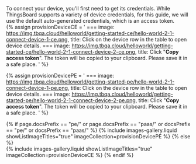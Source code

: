 To connect your device, you'll first need to get its credentials. While ThingsBoard supports a variety of device credentials, for this guide, we will use the default auto-generated credentials, which is an access token.  
{% assign provisionDeviceCE = '
    ===
        image: https://img.tbqa.cloud/helloworld/getting-started-ce/hello-world-2-1-connect-device-1-ce.png,
        title: Click on the device row in the table to open device details.
    ===
        image: https://img.tbqa.cloud/helloworld/getting-started-ce/hello-world-2-1-connect-device-2-ce.png,
        title: Click "**Copy access token**". The token will be copied to your clipboard. Please save it in a safe place.
    '
%}

{% assign provisionDevicePE = '
    ===
        image: https://img.tbqa.cloud/helloworld/getting-started-pe/hello-world-2-1-connect-device-1-pe.png,
        title: Click on the device row in the table to open device details.
    ===
        image: https://img.tbqa.cloud/helloworld/getting-started-pe/hello-world-2-1-connect-device-2-pe.png,
        title: Click "**Copy access token**". The token will be copied to your clipboard. Please save it in a safe place.
    '
%}

{% if page.docsPrefix == "pe/" or page.docsPrefix == "paas/" or docsPrefix == "pe/" or docsPrefix == "paas/" %}
    {% include images-gallery.liquid showListImageTitles="true" imageCollection=provisionDevicePE %}
{% else %}  
    {% include images-gallery.liquid showListImageTitles="true" imageCollection=provisionDeviceCE %}
{% endif %} 